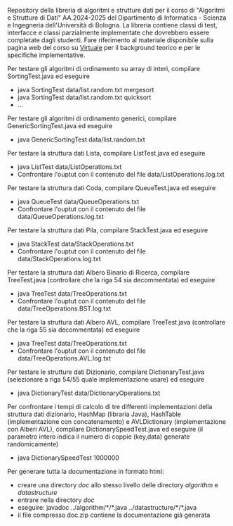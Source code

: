 Repository della libreria di algoritmi e strutture dati per il corso di "Algoritmi e Strutture di Dati" AA.2024-2025 del Dipartimento di Informatica - Scienza e Ingegneria dell'Università di Bologna. La libreria contiene classi di test, interfacce e classi parzialmente implementate che dovrebbero essere completate dagli studenti. Fare riferimento al materiale disponibile sulla pagina web del corso su [Virtuale](https://virtuale.unibo.it/course/view.php?id=58894) per il background teorico e per le specifiche implementative.

Per testare gli algoritmi di ordinamento su array di interi, compilare SortingTest.java ed eseguire
- java SortingTest data/list.random.txt mergesort
- java SortingTest data/list.random.txt quicksort
- ...


Per testare gli algoritmi di ordinamento generici, compilare GenericSortingTest.java ed eseguire
- java GenericSortingTest data/list.random.txt


Per testare la struttura dati Lista, compilare ListTest.java ed eseguire
- java ListTest data/ListOperations.txt
- Confrontare l'ouptut con il contenuto del file data/ListOperations.log.txt


Per testare la struttura dati Coda, compilare QueueTest.java ed eseguire
- java QueueTest data/QueueOperations.txt
- Confrontare l'ouptut con il contenuto del file data/QueueOperations.log.txt


Per testare la struttura dati Pila, compilare StackTest.java ed eseguire
- java StackTest data/StackOperations.txt
- Confrontare l'ouptut con il contenuto del file data/StackOperations.log.txt


Per testare la struttura dati Albero Binario di Ricerca, compilare TreeTest.java (controllare che la riga 54 sia decommentata) ed eseguire
- java TreeTest data/TreeOperations.txt
- Confrontare l'ouptut con il contenuto del file data/TreeOperations.BST.log.txt


Per testare la struttura dati Albero AVL, compilare TreeTest.java (controllare che la riga 55 sia decommentata) ed eseguire
- java TreeTest data/TreeOperations.txt
- Confrontare l'ouptut con il contenuto del file data/TreeOperations.AVL.log.txt

Per testare le strutture dati Dizionario, compilare DictionaryTest.java (selezionare a riga 54/55 quale implementazione usare) ed eseguire
- java DictionaryTest data/DictionaryOperations.txt

Per confrontare i tempi di calcolo di tre differenti implementazioni della struttura dati dizionario, HashMap (libraria Java), HashTable (implementazione con concatenamento) e AVLDictionary (implementazione con Alberi AVL), compilare DictionarySpeedTest.java ed eseguire
(il parametro intero indica il numero di coppie (key,data) generate randomicamente)
- java DictionarySpeedTest 1000000

Per generare tutta la documentazione in formato html:
- creare una directory <i>doc</i> allo stesso livello delle directory <i>algorithm</i> e <i>datastructure</i>
- entrare nella directory <i>doc</i>
- eseguire: javadoc ../algorithm/\*/\*.java ../datastructure/\*/\*.java
- il file compresso doc.zip contiene la documentazione già generata
